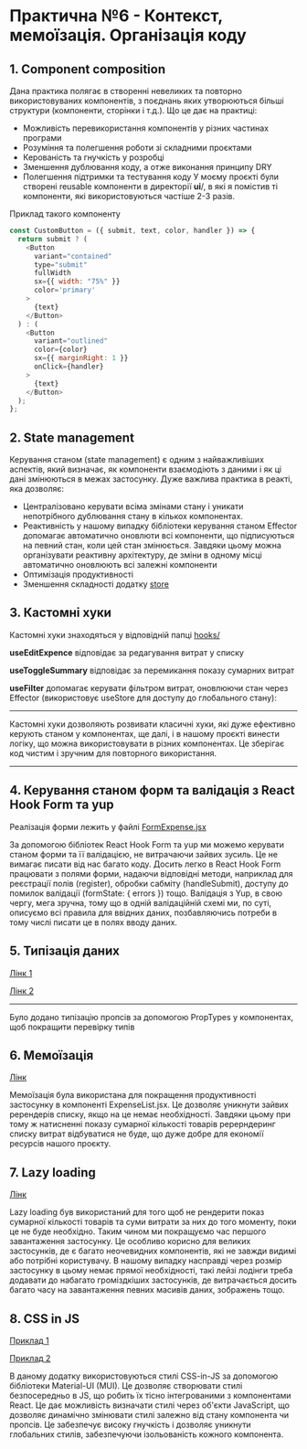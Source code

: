 # Практична №6 - Контекст, мемоїзація. Організація коду

## 1. Component composition
Дана практика полягає в створенні невеликих та повторно використовуваних компонентів, з поєднань яких утворюються більші структури (компоненти, 
 сторінки і т.д.). Що це дає на практиці: 
 * Можливість перевикористання компонентів у різних частинах програми
 * Розуміння та полегшення роботи зі складними проєктами
 * Керованість та гнучкість у розробці
 * Зменшення дублювання коду, а отже виконання принципу DRY
 * Полегшення підтримки та тестування коду
У моєму проєкті були створені reusable компоненти в директорії **ui**/, в які я помістив ті компоненти, які використовуються частіше 2-3 разів.

Приклад такого компоненту
``` js 
const CustomButton = ({ submit, text, color, handler }) => {
  return submit ? (
    <Button
      variant="contained"
      type="submit"
      fullWidth
      sx={{ width: "75%" }}
      color='primary'
    >
      {text}
    </Button>
  ) : (
    <Button
      variant="outlined"
      color={color}
      sx={{ marginRight: 1 }}
      onClick={handler}
    >
      {text}
    </Button>
  );
};
```

## 2. State management  
Керування станом (state management) є одним з найважливіших аспектів, який визначає, як компоненти взаємодіють з даними і як ці дані змінюються в межах застосунку.
Дуже важлива практика в реакті, яка дозволяє:
* Централізовано керувати всіма змінами стану і уникати непотрібного дублювання стану в кількох компонентах.
* Реактивність у нашому випадку бібліотеки керування станом Effector допомагає автоматично оновлюти всі компоненти, що підписуються на певний стан, коли цей стан змінюється. Завдяки цьому можна організувати реактивну архітектуру, де зміни в одному місці автоматично оновлюють всі залежні компоненти
* Оптимізація продуктивності
* Зменшення складності додатку
 [store](https://github.com/koretskyiii/React/blob/a135907e6f3f1068e3954d5e399edafbdc29fecb/lab6/src/store.jsx)
## 3. Кастомні хуки
Кастомні хуки знаходяться у відповідній папці
[hooks/](https://github.com/koretskyiii/React/tree/a135907e6f3f1068e3954d5e399edafbdc29fecb/lab6/src/hooks)

**useEditExpence** відповідає за редагування витрат у списку

**useToggleSummary** відповідає за перемикання показу сумарних витрат

**useFilter** допомагає керувати фільтром витрат, оновлюючи стан через Effector (використовує useStore для доступу до глобального стану):

<hr>
Кастомні хуки дозволяють розвивати класичні хуки, які дуже ефективно керують станом у компонентах, ще далі, і в нашому проєкті винести логіку, що можна використовувати в різних компонентах. Це зберігає код чистим і зручним для повторного використання. 
<hr/>

## 4. Керування станом форм та валідація з React Hook Form та yup
Реалізація форми лежить у файлі [FormExpense.jsx](https://github.com/koretskyiii/React/blob/a135907e6f3f1068e3954d5e399edafbdc29fecb/lab6/src/components/ExpenseForm.jsx)

За допомогою бібліотек React Hook Form та yup ми можемо керувати станом форми та її валідацією, не витрачаючи зайвих зусиль. Це не вимагає писати від нас багато коду. Досить легко в React Hook Form працювати з полями форми, надаючи відповідні методи, наприклад для реєстрації полів (register), обробки сабміту (handleSubmit), доступу до помилок валідації (formState: { errors }) тощо. Валідація з Yup, в свою чергу, мега зручна, тому що в одній валідаційній схемі ми, по суті, описуємо всі правила для ввідних даних, позбавляючись потреби в тому числі писати це в полях вводу даних. 

## 5. Типізація даних

[Лінк 1](https://github.com/koretskyiii/React/blob/a135907e6f3f1068e3954d5e399edafbdc29fecb/lab6/src/components/ui/TextInput/TextInput.jsx#L21C1-L28C5)

[Лінк 2](https://github.com/koretskyiii/React/blob/a135907e6f3f1068e3954d5e399edafbdc29fecb/lab6/src/components/ui/Selection/Selection.jsx#L26C1-L31C5)

<hr>
Було додано типізацію пропсів за допомогою PropTypes у компонентах, щоб покращити перевірку типів
</hr>

## 6. Мемоїзація
[Лінк](https://github.com/koretskyiii/React/blob/a135907e6f3f1068e3954d5e399edafbdc29fecb/lab6/src/components/ExpenseList.jsx#L18)

Мемоїзація була використана для покращення продуктивності застосунку в компоненті ExpenseList.jsx. Це дозволяє уникнути зайвих ререндерів списку, якщо на це немає необхідності. Завдяки цьому при тому ж натисненні показу сумарної кількості товарів ререрндеринг списку витрат відбуватися не буде, що дуже добре для економії ресурсів нашого проєкту.

## 7. Lazy loading
[Лінк](https://github.com/koretskyiii/React/blob/a135907e6f3f1068e3954d5e399edafbdc29fecb/lab6/src/App.jsx#L9C1-L9C74)

Lazy loading був використаний для того щоб не рендерити показ сумарної кількості товарів та суми витрати за них до того моменту, поки це не буде необхідно. Таким чином ми покращуємо час першого завантаження застосунку. Це особливо корисно для великих застосунків, де є багато неочевидних компонентів, які не завжди видимі або потрібні користувачу. В нашому випадку насправді через розмір застосунку в цьому немає прямої необхідності, такі лейзі лодінги треба додавати до набагато громіздкіших застосунків, де витрачається досить багато часу на завантаження певних масивів даних, зображень тощо.

## 8. CSS in JS
[Приклад 1](https://github.com/koretskyiii/React/blob/a135907e6f3f1068e3954d5e399edafbdc29fecb/lab6/src/components/ExpenseList.jsx#L32C5-L33C74)

[Приклад 2](https://github.com/koretskyiii/React/blob/a135907e6f3f1068e3954d5e399edafbdc29fecb/lab6/src/components/ui/CustomButton/CustomButton.jsx#L5C1-L11C6)

В даному додатку використовуються стилі CSS-in-JS за допомогою бібліотеки Material-UI (MUI). Це дозволяє створювати стилі безпосередньо в JS, що робить їх тісно інтегрованими з компонентами React. Це дає можливість визначати стилі через об'єкти JavaScript, що дозволяє динамічно змінювати стилі залежно від стану компонента чи пропсів. Це забезпечує високу гнучкість і дозволяє уникнути глобальних стилів, забезпечуючи ізольованість кожного компонента.
